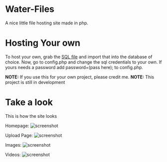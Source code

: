 # Water-Files
A nice little file hosting site made in php.

# Hosting Your own
To host your own, grab the [SQL file](https://cdn.discordapp.com/attachments/882843329593757722/999177452574212217/files_1.sql) and import that into the database of choice.
Now, go to config.php and change the sql credentials to your own. If yours needs a password add password=(pass here); to config.php.

**NOTE:** If you use this for your own project, please credit me.
**NOTE:** This project is still in development

# Take a look
This is how the site looks

Homepage:
![screenshot](https://media.discordapp.net/attachments/952248943843090443/999193517349941288/unknown.png)

Upload Page:
![screenshot](https://cdn.discordapp.com/attachments/952248943843090443/999194640542605372/unknown.png)

Images:
![screenshot](https://media.discordapp.net/attachments/952248943843090443/999193877762297876/unknown.png)

Videos:
![screenshot](https://cdn.discordapp.com/attachments/952248943843090443/999194409537122354/unknown.png)

